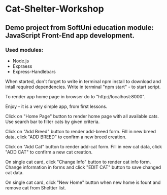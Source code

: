 # Cat-Shelter-Workshop

## Demo project from SoftUni education module: JavaScript Front-End app development.

### Used modules:
- Node.js
- Expraess
- Express-Handlebars

When started, don't forget to write in terminal npm install to download and intall required dependencies.
Write in terminal "npm start" - to start script.

To render app home page in browser do to "http://localhost:8000".

Enjoy - it is a very simple app, from first lessons.

Click on "Home Page" button to render home page with all available cats.
Use search bar to filter cats by given criteria.

Click on "Add Breed" button to render add-breed form.
Fill in new breed data, click "ADD BREED" to confirm a new breed creation.

Click on "Add Cat" button to render add-cat form.
Fill in new cat data, click "ADD CAT" to confirm a new cat creation.

On single cat card, click "Change Info" button to render cat info form.
Change information in forms and click "EDIT CAT" button to save changed cat data. 

On single cat card, click "New Home" button when new home is fount and remove cat from Sheltter list.
